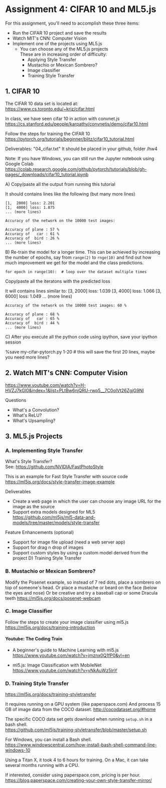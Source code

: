 # Assignment 4: CIFAR 10 and ML5.js

For this assignment, you'll need to accomplish these three items:
* Run the CIFAR 10 project and save the results
* Watch MIT's CNN: Computer Vision
* Implement one of the projects using ML5.js
    - You can choose any of the ML5.js projects<br>
    These are in increasing order of difficulty:
        * Applying Style Transfer
        * Mustachio or Mexican Sombrero?
        * Image classifier
        * Training Style Transfer


## 1. CIFAR 10

The CIFAR 10 data set is located at:<br>
https://www.cs.toronto.edu/~kriz/cifar.html

In class, we have seen cifar 10 in action with convnet.js<br>
https://cs.stanford.edu/people/karpathy/convnetjs/demo/cifar10.html

Follow the steps for training the CIFAR 10<br>
https://pytorch.org/tutorials/beginner/blitz/cifar10_tutorial.html

Deliverables: "04_cifar.txt"
It should be placed in your github, folder /hw4

Note: If you have Windows, you can still run the Jupyter notebook using Google Colab<br>
https://colab.research.google.com/github/pytorch/tutorials/blob/gh-pages/_downloads/cifar10_tutorial.ipynb


A) Copy/paste all the output from running this tutorial

It should contains lines like the following (but many more lines)

    [1,  2000] loss: 2.201
    [1,  4000] loss: 1.875
    ... (more lines)

    Accuracy of the network on the 10000 test images:

    Accuracy of plane : 57 %
    Accuracy of   car : 61 %
    Accuracy of  bird : 26 %
    ... (more lines)


B) Re-train the model for a longer time. This can be achieved by increasing the number of epochs, say from `range(2)` to `rnge(10)` and find out how much improvement we get for the model and the class predictions.

    for epoch in range(10):  # loop over the dataset multiple times

Copy/paste all the iteratons with the predicted loss

It will contains lines similar to:
    [3,  2000] loss: 1.039
    [3,  4000] loss: 1.066
    [3,  6000] loss: 1.049
    ... (more lines)

    Accuracy of the network on the 10000 test images: 60 %

    Accuracy of plane : 68 %
    Accuracy of   car : 65 %
    Accuracy of  bird : 44 %
    ... (more lines)


C) After you execute all the python code using ipython, save your ipython session

%save my-cifar-pytorch.py 1-20 # this will save the first 20 lines, maybe you need more lines?


## 2. Watch MIT's CNN: Computer Vision

https://www.youtube.com/watch?v=H-HVZJ7kGI0&index=1&list=PLtBw6njQRU-rwp5__7C0oIVt26ZgjG9NI

Questions
* What's a Convolution?
* What's ReLU?
* What's Upsampling?


## 3. ML5.js Projects

### A. Implementing Style Transfer

What's Style Transfer?<br>
See: https://github.com/NVIDIA/FastPhotoStyle

This is an example for Fast Style Transfer with source code<br>
https://ml5js.org/docs/style-transfer-image-example

Deliverables
* Create a web page in which the user can choose any image URL for the image as the source
* Support extra models designed for ML5<br>
https://github.com/ml5js/ml5-data-and-models/tree/master/models/style-transfer


Feature Enhancements (optional)
* Support for image file upload (need a web server app)
* Support for drag n drop of images
* Support custom styles by using a custom model derived from the project D) Training Style Transfer


### B. Mustachio or Mexican Sombrero?

Modify the Posenet example, so instead of 7 red dots, place a sombrero on top of someone's head.
Or place a mustache or beard on the face (below the eyes and nose)
Or be creative and try a baseball cap or some Dracula teeth
https://ml5js.org/docs/posenet-webcam


### C. Image Classifier

Follow the steps to create your image classifier using ml5.js<br>
https://ml5js.org/docs/training-introduction

#### Youtube: The Coding Train

* A beginner's guide to Machine Learning with ml5.js<br>
https://www.youtube.com/watch?v=jmznx0Q1fP0&vl=en

* ml5.js: Image Classification with MobileNet<br>
https://www.youtube.com/watch?v=yNkAuWz5lnY


### D. Training Style Transfer

https://ml5js.org/docs/training-styletransfer

It requires running on a GPU system (like paperspace.com)
And process 15 GB of image data from the COCO dataset.
http://cocodataset.org/#home

The specific COCO data set gets download when running `setup.sh` in a bash shell.<br>
https://github.com/ml5js/training-styletransfer/blob/master/setup.sh

For Windows, you can install a Bash shell.<br>
https://www.windowscentral.com/how-install-bash-shell-command-line-windows-10

Using a Titan X, it took 4 to 6 hours for training.
On a Mac, it can take several months running with a CPU.

If interested, consider using paperspace.com, pricing is per hour.<br>
https://blog.paperspace.com/creating-your-own-style-transfer-mirror/

